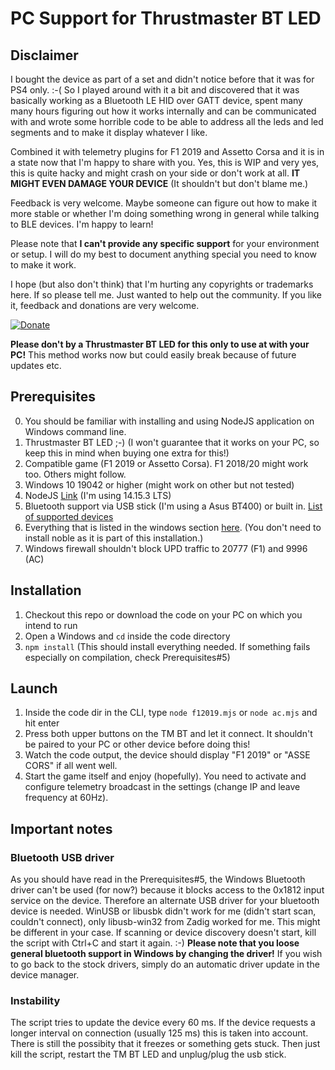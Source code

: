 
# PC Support for Thrustmaster BT LED

  

## Disclaimer
 
I bought the device as part of a set and didn't notice before that it was for PS4 only. :-( So I played around with it a bit and discovered that it was basically working as a Bluetooth LE HID over GATT device, spent many many hours figuring out how it works internally and can be communicated with and wrote some horrible code to be able to address all the leds and led segments and to make it display whatever I like.
 
Combined it with telemetry plugins for F1 2019 and Assetto Corsa and it is in a state now that I'm happy to share with you. Yes, this is WIP and very yes, this is quite hacky and might crash on your side or don't work at all. **IT MIGHT EVEN DAMAGE YOUR DEVICE** (It shouldn't but don't blame me.)

Feedback is very welcome. Maybe someone can figure out how to make it more stable or whether I'm doing something wrong in general while talking to BLE devices. I'm happy to learn!

Please note that **I can't provide any specific support** for your environment or setup. I will do my best to document anything special you need to know to make it work.

I hope (but  also don't think) that I'm hurting any copyrights or trademarks here. If so please tell me. Just wanted to help out the community. If you like it, feedback and donations are very welcome. 

[![Donate](https://img.shields.io/badge/Donate-PayPal-green.svg)](https://www.paypal.com/paypalme/mplutka/5)

**Please don't by a Thrustmaster BT LED for this only to use at with your PC!** This method works now but could easily break because of future updates etc. 

## Prerequisites
  0. You should be familiar with installing and using NodeJS application on Windows command line. 
  1. Thrustmaster BT LED ;-) (I won't guarantee that it works on your PC, so keep this in mind when buying one extra for this!)
  2. Compatible game (F1 2019 or Assetto Corsa). F1 2018/20 might work too. Others might follow.
  3. Windows 10 19042 or higher (might work on other but not tested)
  4. NodeJS [Link](https://nodejs.org/de/download/) (I'm using 14.15.3 LTS)
  5. Bluetooth support via USB stick (I'm using a Asus BT400) or built in. [List of supported devices](https://github.com/abandonware/node-bluetooth-hci-socket#windows)
  6. Everything that is listed in the windows section [here](https://github.com/mplutka/noble#windows). (You don't need to install noble as it is part of this installation.)
  7. Windows firewall shouldn't block UPD traffic to 20777 (F1) and 9996 (AC)

## Installation

1. Checkout this repo or download the code on your PC on which you intend to run 
2. Open a Windows and `cd` inside the code directory
3. `npm install` (This should install everything needed. If something fails especially on compilation, check Prerequisites#5)

## Launch
1. Inside the code dir in the CLI, type `node f12019.mjs` or `node ac.mjs` and hit enter
2. Press both upper buttons on the TM BT and let it connect. It shouldn't be paired to your PC or other device before doing this!
3. Watch the code output, the device should display "F1 2019" or "ASSE CORS" if all went well. 
4. Start the game itself and enjoy (hopefully). You need to activate and configure telemetry broadcast in the settings (change IP and leave frequency at 60Hz).

## Important notes

### Bluetooth USB driver
As you should have read in the Prerequisites#5, the Windows Bluetooth driver can't be used (for now?) because it blocks access to the 0x1812 input service on the device. Therefore an alternate USB driver for your bluetooth device is needed. WinUSB or libusbk didn't work for me (didn't start scan, couldn't connect), only libusb-win32 from Zadig worked for me. This might be different in your case. If scanning or device discovery doesn't start, kill the script with Ctrl+C and start it again. :-)
**Please note that you loose general bluetooth support in Windows by changing the driver!**
If you wish to go back to the stock drivers, simply do an automatic driver update in the device manager.
 
 ### Instability
 The script tries to update the device every 60 ms. If the device requests a longer interval on connection (usually 125 ms) this is taken into account. There is still the possibity that it freezes or something gets stuck. Then just kill the script, restart the TM BT LED and unplug/plug the usb stick.
 
  